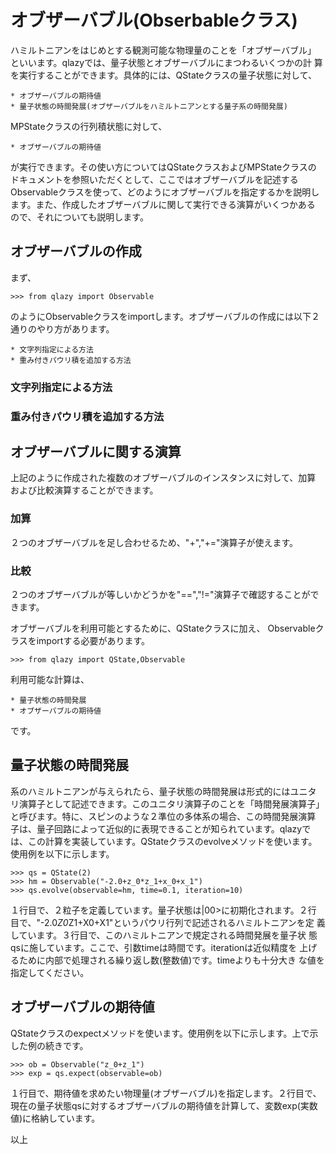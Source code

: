 オブザーバブル(Obserbableクラス)
================================

ハミルトニアンをはじめとする観測可能な物理量のことを「オブザーバブル」
といいます。qlazyでは、量子状態とオブザーバブルにまつわるいくつかの計
算を実行することができます。具体的には、QStateクラスの量子状態に対して、

    * オブザーバブルの期待値
    * 量子状態の時間発展(オブザーバブルをハミルトニアンとする量子系の時間発展)

MPStateクラスの行列積状態に対して、

    * オブザーバブルの期待値

が実行できます。その使い方についてはQStateクラスおよびMPStateクラスの
ドキュメントを参照いただくとして、ここではオブザーバブルを記述する
Observableクラスを使って、どのようにオブザーバブルを指定するかを説明し
ます。また、作成したオブザーバブルに関して実行できる演算がいくつかある
ので、それについても説明します。

## オブザーバブルの作成

まず、

    >>> from qlazy import Observable

のようにObservableクラスをimportします。オブザーバブルの作成には以下２
通りのやり方があります。

    * 文字列指定による方法
    * 重み付きパウリ積を追加する方法

### 文字列指定による方法


### 重み付きパウリ積を追加する方法



## オブザーバブルに関する演算

上記のように作成された複数のオブザーバブルのインスタンスに対して、加算
および比較演算することができます。

### 加算

２つのオブザーバブルを足し合わせるため、"+","+="演算子が使えます。





### 比較

２つのオブザーバブルが等しいかどうかを"==","!="演算子で確認することができます。


















オブザーバブルを利用可能とするために、QStateクラスに加え、
Observableクラスをimportする必要があります。

    >>> from qlazy import QState,Observable

利用可能な計算は、

    * 量子状態の時間発展
    * オブザーバブルの期待値
	
です。

## 量子状態の時間発展

系のハミルトニアンが与えられたら、量子状態の時間発展は形式的にはユニタ
リ演算子として記述できます。このユニタリ演算子のことを「時間発展演算子」
と呼びます。特に、スピンのような２準位の多体系の場合、この時間発展演算
子は、量子回路によって近似的に表現できることが知られています。qlazyで
は、この計算を実装しています。QStateクラスのevolveメソッドを使います。
使用例を以下に示します。

    >>> qs = QState(2)
    >>> hm = Observable("-2.0+z_0*z_1+x_0+x_1")
    >>> qs.evolve(observable=hm, time=0.1, iteration=10)
	
１行目で、２粒子を定義しています。量子状態は|00>に初期化されます。２行
目で、"-2.0*Z0*Z1+X0+X1"というパウリ行列で記述されるハミルトニアンを定
義しています。３行目で、このハミルトニアンで規定される時間発展を量子状
態qsに施しています。ここで、引数timeは時間です。iterationは近似精度を
上げるために内部で処理される繰り返し数(整数値)です。timeよりも十分大き
な値を指定してください。

## オブザーバブルの期待値

QStateクラスのexpectメソッドを使います。使用例を以下に示します。上で示
した例の続きです。

    >>> ob = Observable("z_0+z_1")
    >>> exp = qs.expect(observable=ob)

１行目で、期待値を求めたい物理量(オブザーバブル)を指定します。２行目で、
現在の量子状態qsに対するオブザーバブルの期待値を計算して、変数exp(実数
値)に格納しています。

以上
